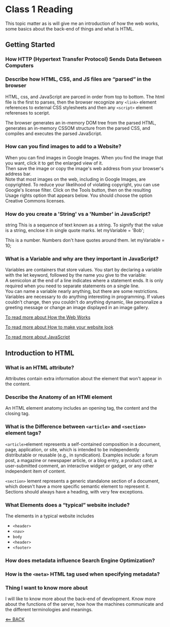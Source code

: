 # Class 1 Reading

This topic matter as is will give me an introduction of how the web works, some basics about the back-end of things and what is HTML.

## Getting Started

### How HTTP (Hypertext Transfer Protocol) Sends Data Between Computers

### Describe how HTML, CSS, and JS files are “parsed” in the browser

HTML, css, and JavaScript are parced in order from top to bottom. The html file is the first to parses, then the browser recognize any `<link>` element references to external CSS stylesheets and then any `<script>` element referenses to sceript.

The browser generates an in-memory DOM tree from the parsed HTML, generates an in-memory CSSOM structure from the parsed CSS, and compiles and executes the parsed JavaScript.

### How can you find images to add to a Website?

When you can find images in Google Images. When you find the image that you want, click it to get the enlarged view of it.
<br> Then save the image or copy the image's web address from your browser's address bar.
<br> Note that most images on the web, including in Google Images, are copyrighted. To reduce your likelihood of violating copyright, you can use Google's license filter. Click on the Tools button, then on the resulting Usage rights option that appears below. You should choose the option Creative Commons licenses.

### How do you create a 'String' vs a 'Number' in JavaScript?

string This is a sequence of text known as a string. To signify that the value is a string, enclose it in single quote marks. let myVariable = 'Bob';

This is a number. Numbers don't have quotes around them. let myVariable = 10;

### What is a Variable and why are they important in JavaScript?

Variables are containers that store values. You start by declaring a variable with the let keyword, followed by the name you give to the variable:
<br> A semicolon at the end of a line indicates where a statement ends. It is only required when you need to separate statements on a single line. 
<br> You can name a variable nearly anything, but there are some restrictions. 
<br>Variables are necessary to do anything interesting in programming. If values couldn't change, then you couldn't do anything dynamic, like personalize a greeting message or change an image displayed in an image gallery.

[To read more about How the Web Works](https://developer.mozilla.org/en-US/docs/Learn/Getting_started_with_the_web/How_the_Web_works)

[To read more about How to make your website look](https://developer.mozilla.org/en-US/docs/Learn/Getting_started_with_the_web/What_will_your_website_look_like)

[To read more about JavaScript](https://developer.mozilla.org/en-US/docs/Learn/Getting_started_with_the_web/JavaScript_basics)

## Introduction to HTML

### What is an HTML attribute?

Attributes contain extra information about the element that won't appear in the content.

### Describe the Anatomy of an HTMl element

An HTML element anatomy includes an opening tag, the content and the closing tag. 

### What is the Difference between `<article>` and `<section>` element tags?

`<article>`element represents a self-contained composition in a document, page, application, or site, which is intended to be independently distributable or reusable (e.g., in syndication). Examples include: a forum post, a magazine or newspaper article, or a blog entry, a product card, a user-submitted comment, an interactive widget or gadget, or any other independent item of content.

`<section>` lement represents a generic standalone section of a document, which doesn't have a more specific semantic element to represent it. Sections should always have a heading, with very few exceptions.

### What Elements does a “typical” website include?

The elements in a typical website includes

- `<header>`
- `<nav>`
- `body`
- `<header>`
- `<footer>`

### How does metadata influence Search Engine Optimization?

### How is the `<meta>` HTML tag used when specifying metadata?

### Thing I want to know more about

I will like to know more about the back-end of development. Know more about the functions of the server, how how the machines communicate and the different terminologies and meanings.

[<== BACK](README.md)
